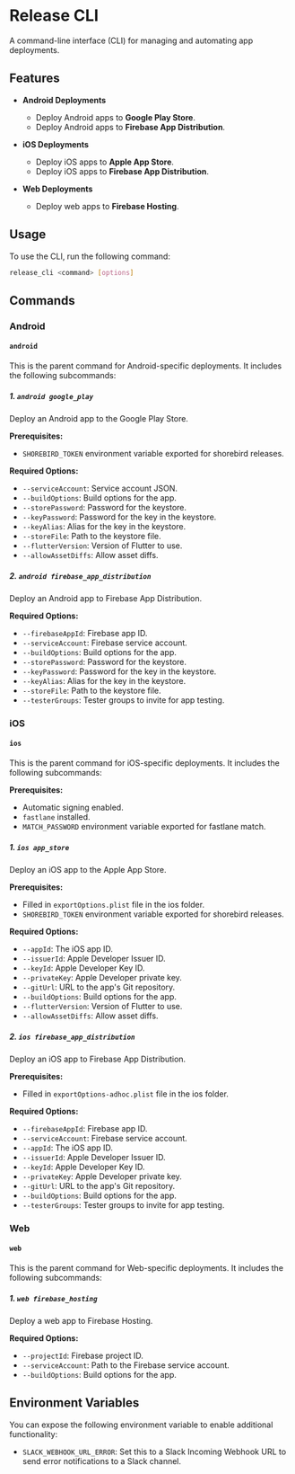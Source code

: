 # Release CLI

A command-line interface (CLI) for managing and automating app deployments.

## Features

- **Android Deployments**
  - Deploy Android apps to **Google Play Store**.
  - Deploy Android apps to **Firebase App Distribution**.

- **iOS Deployments**
  - Deploy iOS apps to **Apple App Store**.
  - Deploy iOS apps to **Firebase App Distribution**.

- **Web Deployments**
  - Deploy web apps to **Firebase Hosting**.

## Usage

To use the CLI, run the following command:

```sh
release_cli <command> [options]
```

## Commands

### Android

#### `android`

This is the parent command for Android-specific deployments. It includes the following subcommands:

##### 1. `android google_play`

Deploy an Android app to the Google Play Store.

**Prerequisites:**

- `SHOREBIRD_TOKEN` environment variable exported for shorebird releases.

**Required Options:**

- `--serviceAccount`: Service account JSON.
- `--buildOptions`: Build options for the app.
- `--storePassword`: Password for the keystore.
- `--keyPassword`: Password for the key in the keystore.
- `--keyAlias`: Alias for the key in the keystore.
- `--storeFile`: Path to the keystore file.
- `--flutterVersion`: Version of Flutter to use.
- `--allowAssetDiffs`: Allow asset diffs.

##### 2. `android firebase_app_distribution`

Deploy an Android app to Firebase App Distribution.

**Required Options:**

- `--firebaseAppId`: Firebase app ID.
- `--serviceAccount`: Firebase service account.
- `--buildOptions`: Build options for the app.
- `--storePassword`: Password for the keystore.
- `--keyPassword`: Password for the key in the keystore.
- `--keyAlias`: Alias for the key in the keystore.
- `--storeFile`: Path to the keystore file.
- `--testerGroups`: Tester groups to invite for app testing.

### iOS

#### `ios`

This is the parent command for iOS-specific deployments. It includes the following subcommands:

**Prerequisites:**

- Automatic signing enabled.
- `fastlane` installed.
- `MATCH_PASSWORD` environment variable exported for fastlane match.

##### 1. `ios app_store`

Deploy an iOS app to the Apple App Store.

**Prerequisites:**

- Filled in `exportOptions.plist` file in the ios folder.
- `SHOREBIRD_TOKEN` environment variable exported for shorebird releases.

**Required Options:**

- `--appId`: The iOS app ID.
- `--issuerId`: Apple Developer Issuer ID.
- `--keyId`: Apple Developer Key ID.
- `--privateKey`: Apple Developer private key.
- `--gitUrl`: URL to the app's Git repository.
- `--buildOptions`: Build options for the app.
- `--flutterVersion`: Version of Flutter to use.
- `--allowAssetDiffs`: Allow asset diffs.

##### 2. `ios firebase_app_distribution`

Deploy an iOS app to Firebase App Distribution.

**Prerequisites:**

- Filled in `exportOptions-adhoc.plist` file in the ios folder.

**Required Options:**

- `--firebaseAppId`: Firebase app ID.
- `--serviceAccount`: Firebase service account.
- `--appId`: The iOS app ID.
- `--issuerId`: Apple Developer Issuer ID.
- `--keyId`: Apple Developer Key ID.
- `--privateKey`: Apple Developer private key.
- `--gitUrl`: URL to the app's Git repository.
- `--buildOptions`: Build options for the app.
- `--testerGroups`: Tester groups to invite for app testing.

### Web

#### `web`

This is the parent command for Web-specific deployments. It includes the following subcommands:

##### 1. `web firebase_hosting`

Deploy a web app to Firebase Hosting.

**Required Options:**

- `--projectId`: Firebase project ID.
- `--serviceAccount`: Path to the Firebase service account.
- `--buildOptions`: Build options for the app.

## Environment Variables

You can expose the following environment variable to enable additional functionality:

- `SLACK_WEBHOOK_URL_ERROR`: Set this to a Slack Incoming Webhook URL to send error notifications to a Slack channel.
